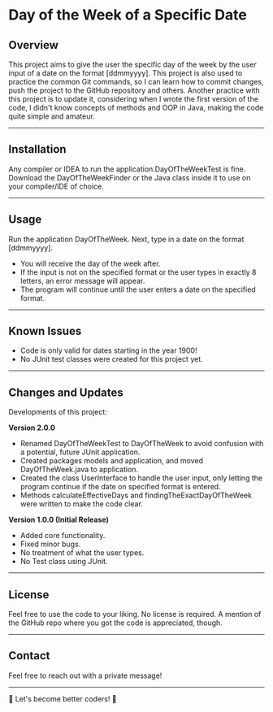 # Day of the Week of a Specific Date

## Overview
This project aims to give the user the specific day of the week by the user input of a date on the format [ddmmyyyy]. 
This project is also used to practice the common Git commands, so I can learn how to commit changes, push the project
to the GitHub repository and others. Another practice with this project is to update it, considering when I wrote the first
version of the code, I didn't know concepts of methods and OOP in Java, making the code quite simple and amateur.

---

## Installation
Any compiler or IDEA to run the application.DayOfTheWeekTest is fine. 
Download the DayOfTheWeekFinder or the Java class inside it to use on your compiler/IDE of choice.

---

## Usage
Run the application DayOfTheWeek. Next, type in a date on the format [ddmmyyyy].

- You will receive the day of the week after.
- If the input is not on the specified format or the user types in exactly 8 letters, an error message will appear.
- The program will continue until the user enters a date on the specified format.

---

## Known Issues

- Code is only valid for dates starting in the year 1900!
- No JUnit test classes were created for this project yet.


---
## Changes and Updates
Developments of this project:

**Version 2.0.0**  


- Renamed DayOfTheWeekTest to DayOfTheWeek to avoid confusion with a potential, future JUnit application.
- Created packages models and application, and moved DayOfTheWeek.java to application.
- Created the class UserInterface to handle the user input, only letting the program continue if the date on specified format is entered.
- Methods calculateEffectiveDays and findingTheExactDayOfTheWeek were written to make the code clear.


**Version 1.0.0 (Initial Release)**


- Added core functionality.
- Fixed minor bugs.
- No treatment of what the user types.
- No Test class using JUnit.

---

## License
Feel free to use the code to your liking. No license is required. 
A mention of the GitHub repo where you got the code is appreciated, though.

---

## Contact
Feel free to reach out with a private message!



---

🚀 Let's become better coders! 🚀